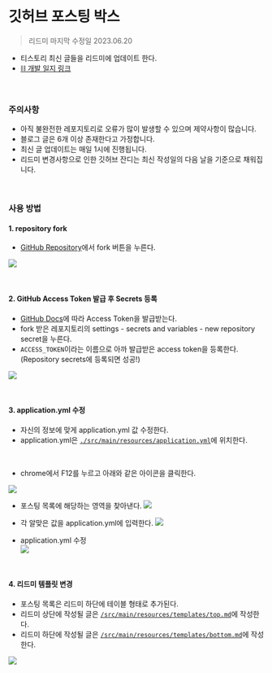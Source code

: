 # 깃허브 포스팅 박스

> 리드미 마지막 수정일 2023.06.20

- 티스토리 최신 글들을 리드미에 업데이트 한다.
- [⛓️ 개발 일지 링크](https://yeonyeon.tistory.com/293)

<br/>

### 주의사항

- 아직 불완전한 레포지토리로 오류가 많이 발생할 수 있으며 제약사항이 많습니다.
- 블로그 글은 6개 이상 존재한다고 가정합니다.
- 최신 글 업데이트는 매일 1시에 진행됩니다.
- 리드미 변경사항으로 인한 깃허브 잔디는 최신 작성일의 다음 날을 기준으로 채워집니다.

<br/>

### 사용 방법

#### 1. repository fork

- [GitHub Repository](https://github.com/yeon-06/github-posting-box)에서 fork 버튼을 누른다.

![](./docs/fork.png)

<br/>

#### 2. GitHub Access Token 발급 후 Secrets 등록

- [GitHub Docs](https://docs.github.com/ko/authentication/keeping-your-account-and-data-secure/creating-a-personal-access-token)에 따라 Access Token을 발급받는다.
- fork 받은 레포지토리의 settings - secrets and variables - new repository secret을 누른다.
- `ACCESS_TOKEN`이라는 이름으로 아까 발급받은 access token을 등록한다.
  (Repository secrets에 등록되면 성공!)

![](./docs/secret.png)

<br/>

#### 3. application.yml 수정

- 자신의 정보에 맞게 application.yml 값 수정한다.
- application.yml은 [`./src/main/resources/application.yml`](./src/main/resources/application.yml)에 위치한다.

<br/>

- chrome에서 F12를 누르고 아래와 같은 아이콘을 클릭한다.

![](./docs/f12.png)

- 포스팅 목록에 해당하는 영역을 찾아낸다.
![](./docs/posting-list.png)

- 각 알맞은 값을 application.yml에 입력한다.
![](./docs/tag-list.png)

- application.yml 수정  
![](./docs/application.png)

<br/>

#### 4. 리드미 템플릿 변경

- 포스팅 목록은 리드미 하단에 테이블 형태로 추가된다.
- 리드미 상단에 작성될 글은 [`/src/main/resources/templates/top.md`](./src/main/resources/templates/top.md)에 작성한다.
- 리드미 하단에 작성될 글은 [`/src/main/resources/templates/bottom.md`](./src/main/resources/templates/bottom.md)에 작성한다.

![](./docs/update.png)

<br/>
